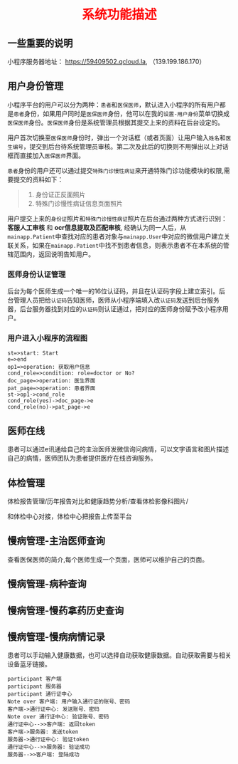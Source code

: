 <h1 style="color:red; text-align:center;">系统功能描述</h1>

## 一些重要的说明
小程序服务器地址： https://59409502.qcloud.la, （139.199.186.170）


## 用户身份管理
小程序平台的用户可以分为两种：`患者`和`医保医师`，默认进入小程序的所有用户都是`患者`身份，如果用户同时是`医保医师`身份，他可以在我的`设置-用户身份`菜单切换成`医保医师`身份。`医保医师`身份是系统管理员根据其提交上来的资料在后台设定的。

用户首次切换至`医保医师`身份时，弹出一个对话框（或者页面）让用户输入`姓名`和`医生编号`，提交到后台待系统管理员审核。第二次及此后的切换则不用弹出以上对话框而直接加入`医保医师`界面。

`患者`身份的用户还可以通过提交`特殊门诊慢性病证`来开通特殊门诊功能模块的权限,需要提交的资料如下：
> 1. 身份证正反面照片
> 2. 特殊门诊慢性病证信息页面照片

用户提交上来的`身份证`照片和`特殊门诊慢性病证`照片在后台通过两种方式进行识别：**客服人工审核** 和 **ocr信息提取及匹配审核**, 经确认为同一人后，从`mainapp.Patient`中查找对应的患者对象与`mainapp.User`中对应的微信用户建立关联关系，如果在`mainapp.Patient`中找不到患者信息，则表示患者不在本系统的管辖范围内，返回说明告知用户。

### 医师身份认证管理
后台为每个医师生成一个唯一的16位认证码，并且在认证码字段上建立索引。后台管理人员把给`认证码`告知医师，医师从小程序端填入改`认证码`发送到后台服务器，后台服务器找到对应的`认证码`则认证通过，把对应的医师身份赋予改小程序用户。

### 用户进入小程序的流程图

```flow
st=>start: Start
e=>end
op1=>operation: 获取用户信息 
cond_role=>condition: role=doctor or No?
doc_page=>operation: 医生界面
pat_page=>operation: 患者界面
st->op1->cond_role
cond_role(yes)->doc_page->e
cond_role(no)->pat_page->e

```

## 医师在线
患者可以通过e讯通给自己的主治医师发微信询问病情，可以文字语言和图片描述自己的病情，医师团队为患者提供医疗在线咨询服务。

## 体检管理
体检报告管理/历年报告对比和健康趋势分析/查看体检影像科图片/

和体检中心对接，体检中心把报告上传至平台

## 慢病管理-主治医师查询
查看医保医师的简介,每个医师生成一个页面，医师可以维护自己的页面。

## 慢病管理-病种查询

## 慢病管理-慢药拿药历史查询

## 慢病管理-慢病病情记录
患者可以手动输入健康数据，也可以选择自动获取健康数据。自动获取需要与相关设备蓝牙链接。


```uml
participant 客户端
participant 服务器
participant 通行证中心
Note over 客户端: 用户输入通行证的账号、密码
客户端->通行证中心: 发送账号、密码
Note over 通行证中心: 验证账号、密码
通行证中心-->>客户端: 返回token
客户端->服务器: 发送token
服务器->通行证中心: 验证token
通行证中心-->>服务器: 验证成功
服务器-->>客户端: 登陆成功

```
